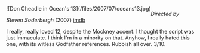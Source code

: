 <!--
.. title: Ocean's 13
.. slug: oceans13
.. date: 2007-07-22 00:33:56-05:00
.. tags: media,movie
.. type: text
-->

<span style="float: left">
![Don Cheadle in Ocean's 13](/files/2007/07/oceans13.jpg)
</span>

*Directed by Steven Soderbergh* (2007)
[imdb](http://imdb.com/title/tt0496806/)

I really, really loved 12, despite the Mockney accent. I thought the
script was just immaculate. I think I'm in a minority on that. Anyhow, I
really hated this one, with its witless Godfather references. Rubbish
all over. 3/10.

<br style="clear: both" />
